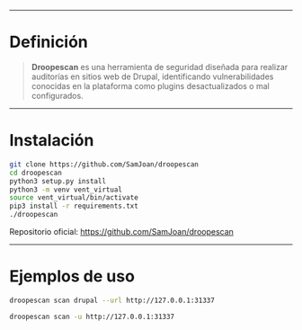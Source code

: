 
---

# Definición

> **Droopescan** es una herramienta de seguridad diseñada para realizar auditorías en sitios web de Drupal, identificando vulnerabilidades conocidas en la plataforma como plugins desactualizados o mal configurados.

---
# Instalación

```bash
git clone https://github.com/SamJoan/droopescan
cd droopescan
python3 setup.py install
python3 -m venv vent_virtual
source vent_virtual/bin/activate
pip3 install -r requirements.txt
./droopescan
```

Repositorio oficial: https://github.com/SamJoan/droopescan

---
# Ejemplos de uso

```bash
droopescan scan drupal --url http://127.0.0.1:31337
```

```bash
droopescan scan -u http://127.0.0.1:31337
```

